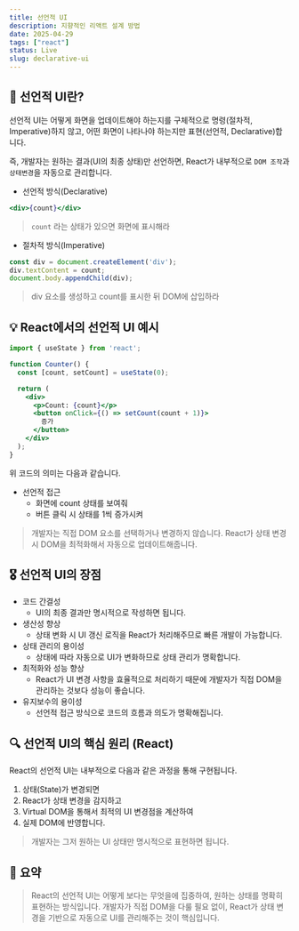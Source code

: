 ```yaml
---
title: 선언적 UI
description: 지향적인 리액트 설계 방법
date: 2025-04-29
tags: ["react"]
status: Live
slug: declarative-ui
---
```


## **🚩 선언적 UI란?**
선언적 UI는 어떻게 화면을 업데이트해야 하는지를 구체적으로 명령(절차적, Imperative)하지 않고, 어떤 화면이 나타나야 하는지만 표현(선언적, Declarative)합니다.

즉, 개발자는 원하는 결과(UI의 최종 상태)만 선언하면, React가 내부적으로 `DOM 조작`과 `상태변경`을 자동으로 관리합니다.
- 선언적 방식(Declarative)

```jsx
<div>{count}</div>
```

> `count` 라는 상태가 있으면 화면에 표시해라

- 절차적 방식(Imperative)

```js
const div = document.createElement('div');
div.textContent = count;
document.body.appendChild(div);
```

> div 요소를 생성하고 count를 표시한 뒤 DOM에 삽입하라

## **💡 React에서의 선언적 UI 예시**
```jsx
import { useState } from 'react';

function Counter() {
  const [count, setCount] = useState(0);

  return (
    <div>
      <p>Count: {count}</p>
      <button onClick={() => setCount(count + 1)}>
        증가
      </button>
    </div>
  );
}
```

위 코드의 의미는 다음과 같습니다.
- 선언적 접근
	- 화면에 count 상태를 보여줘
	- 버튼 클릭 시 상태를 1씩 증가시켜

> 개발자는 직접 DOM 요소를 선택하거나 변경하지 않습니다.
> React가 상태 변경 시 DOM을 최적화해서 자동으로 업데이트해줍니다.

## **🎖️ 선언적 UI의 장점**

- 코드 간결성
	- UI의 최종 결과만 명시적으로 작성하면 됩니다.
- 생산성 향상
	- 상태 변화 시 UI 갱신 로직을 React가 처리해주므로 빠른 개발이 가능합니다.
- 상태 관리의 용이성
	- 상태에 따라 자동으로 UI가 변화하므로 상태 관리가 명확합니다.
- 최적화와 성능 향상
	- React가 UI 변경 사항을 효율적으로 처리하기 때문에 개발자가 직접 DOM을 관리하는 것보다 성능이 좋습니다.
- 유지보수의 용이성
	- 선언적 접근 방식으로 코드의 흐름과 의도가 명확해집니다.

## **🔍 선언적 UI의 핵심 원리 (React)**
React의 선언적 UI는 내부적으로 다음과 같은 과정을 통해 구현됩니다.
1. 상태(State)가 변경되면
2. React가 상태 변경을 감지하고
3. Virtual DOM을 통해서 최적의 UI 변경점을 계산하여
4. 실제 DOM에 반영합니다.

> 개발자는 그저 원하는 UI 상태만 명시적으로 표현하면 됩니다.

## **🚩 요약**
> React의 선언적 UI는 어떻게 보다는 무엇을에 집중하여, 원하는 상태를 명확히 표현하는 방식입니다.
> 개발자가 직접 DOM을 다룰 필요 없이, React가 상태 변경을 기반으로 자동으로 UI를 관리해주는 것이 핵심입니다.